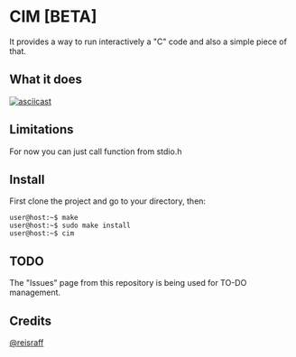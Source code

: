 # CIM [BETA]

It provides a way to run interactively a "C" code and also a simple piece of that.

## What it does

[![asciicast](https://asciinema.org/a/112026.png)](https://asciinema.org/a/112026)

## Limitations

For now you can just call function from stdio.h

## Install

First clone the project and go to your directory, then:

```
user@host:~$ make
user@host:~$ sudo make install
user@host:~$ cim
```

## TODO

The "Issues" page from this repository is being used for TO-DO management.

## Credits

[@reisraff](http://www.twitter.com/reisraff)

